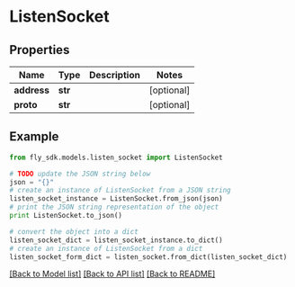 # ListenSocket


## Properties

Name | Type | Description | Notes
------------ | ------------- | ------------- | -------------
**address** | **str** |  | [optional] 
**proto** | **str** |  | [optional] 

## Example

```python
from fly_sdk.models.listen_socket import ListenSocket

# TODO update the JSON string below
json = "{}"
# create an instance of ListenSocket from a JSON string
listen_socket_instance = ListenSocket.from_json(json)
# print the JSON string representation of the object
print ListenSocket.to_json()

# convert the object into a dict
listen_socket_dict = listen_socket_instance.to_dict()
# create an instance of ListenSocket from a dict
listen_socket_form_dict = listen_socket.from_dict(listen_socket_dict)
```
[[Back to Model list]](../README.md#documentation-for-models) [[Back to API list]](../README.md#documentation-for-api-endpoints) [[Back to README]](../README.md)


